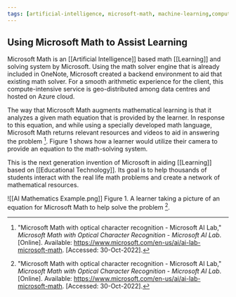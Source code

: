 ```yaml
---
tags: [artificial-intelligence, microsoft-math, machine-learning,computer-vision,mathematical-learning]
---
```


## Using Microsoft Math to Assist Learning

Microsoft Math is an [[Artificial Intelligence]] based math [[Learning]] and solving system by Microsoft. Using the math solver engine that is already included in OneNote, Microsoft created a backend environment to aid that existing math solver. For a smooth arithmetic experience for the client, this compute-intensive service is geo-distributed among data centres and hosted on Azure cloud.

The way that Microsoft Math augments mathematical learning is that it analyzes a given math equation that is provided by the learner.  In response to this equation, and while using a specially developed math language, Microsoft Math returns relevant resources and videos to aid in answering the problem [^1].  Figure 1 shows how a learner would utilize their camera to provide an equation to the math-solving system.

This is the next generation invention of Microsoft in aiding [[Learning]] based on [[Educational Technology]]. Its goal is to help thousands of students interact with the real life math problems and create a network of mathematical resources.

![[AI Mathematics Example.png]]
Figure 1. A learner taking a picture of an equation for Microsoft Math to help solve the problem [^1].

[^1]: "Microsoft Math with optical character recognition - Microsoft AI Lab," _Microsoft Math with Optical Character Recognition - Microsoft AI Lab_. \[Online\]. Available: https://www.microsoft.com/en-us/ai/ai-lab-microsoft-math. \[Accessed: 30-Oct-2022\].